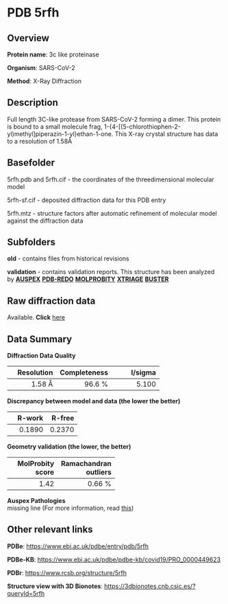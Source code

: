 # PDB 5rfh

## Overview

**Protein name**: 3c like proteinase

**Organism**: SARS-CoV-2

**Method**: X-Ray Diffraction

## Description

Full length 3C-like protease from SARS-CoV-2 forming a dimer. This protein is bound to a small molecule frag, 1-{4-[(5-chlorothiophen-2-yl)methyl]piperazin-1-yl}ethan-1-one. This X-ray crystal structure has data to a resolution of 1.58Å

## Basefolder

5rfh.pdb and 5rfh.cif - the coordinates of the threedimensional molecular model

5rfh-sf.cif - deposited diffraction data for this PDB entry

5rfh.mtz - structure factors after automatic refinement of molecular model against the diffraction data

## Subfolders



**old** - contains files from historical revisions

**validation** - contains validation reports. This structure has been analyzed by [**AUSPEX**](https://github.com/thorn-lab/coronavirus_structural_task_force/tree/master/pdb/3c_like_proteinase/SARS-CoV-2/5rfh/validation/auspex) [**PDB-REDO**](https://github.com/thorn-lab/coronavirus_structural_task_force/tree/master/pdb/3c_like_proteinase/SARS-CoV-2/5rfh/validation/pdb-redo) [**MOLPROBITY**](https://github.com/thorn-lab/coronavirus_structural_task_force/tree/master/pdb/3c_like_proteinase/SARS-CoV-2/5rfh/validation/molprobity) [**XTRIAGE**](https://github.com/thorn-lab/coronavirus_structural_task_force/blob/master/pdb/3c_like_proteinase/SARS-CoV-2/5rfh/validation/Xtriage_output.log) [**BUSTER**](https://www.globalphasing.com/buster/wiki/index.cgi?Covid19Pdb5RFH) 



## Raw diffraction data

Available. **Click** [here](https://zenodo.org/record/3731376) 

## Data Summary
**Diffraction Data Quality**

|   | Resolution | Completeness| I/sigma |
|---|-------------:|----------------:|--------------:|
|   |1.58 Å|96.6  %|<img width=50/>5.100|

**Discrepancy between model and data (the lower the better)**

|   | **R-work**| **R-free**   
|---|-------------:|----------------:|           
||  0.1890|  0.2370|

**Geometry validation (the lower, the better)**

|   |**MolProbity<br>score**| **Ramachandran<br>outliers** 
|---|-------------:|----------------:|
||  1.42|  0.66 %|

**Auspex Pathologies**<br> missing line (For more information, read [this](https://github.com/thorn-lab/coronavirus_structural_task_force/blob/master/pdb/3c_like_proteinase/SARS-CoV-2/5rfh/validation/auspex/5rfh_auspex_comments.txt))

 



## Other relevant links 
**PDBe**:  https://www.ebi.ac.uk/pdbe/entry/pdb/5rfh

**PDBe-KB**: https://www.ebi.ac.uk/pdbe/pdbe-kb/covid19/PRO_0000449623 
 
**PDBr**: https://www.rcsb.org/structure/5rfh 

**Structure view with 3D Bionotes**: https://3dbionotes.cnb.csic.es/?queryId=5rfh

